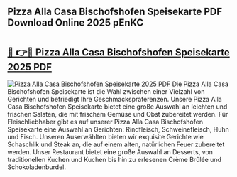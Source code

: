 ## Pizza Alla Casa Bischofshofen Speisekarte PDF Download Online 2025 pEnKC

# <h2><a href="http://gc869mb.nevu.top/?p=Pizza+Alla+Casa+Bischofshofen+Speisekarte">🔗 👉🔴 Pizza Alla Casa Bischofshofen Speisekarte 2025 PDF</a></h2>

[![Pizza Alla Casa Bischofshofen Speisekarte 2025 PDF](https://i.imgur.com/dBaPXMq.png)](http://gc869mb.nevu.top/?p=Pizza+Alla+Casa+Bischofshofen+Speisekarte)
Die Pizza Alla Casa Bischofshofen Speisekarte ist die Wahl zwischen einer Vielzahl von Gerichten und befriedigt Ihre Geschmackspräferenzen. Unsere Pizza Alla Casa Bischofshofen Speisekarte bietet eine große Auswahl an leichten und frischen Salaten, die mit frischem Gemüse und Obst zubereitet werden. Für Fleischliebhaber gibt es auf unserer Pizza Alla Casa Bischofshofen Speisekarte eine Auswahl an Gerichten: Rindfleisch, Schweinefleisch, Huhn und Fisch. Unseren Auserwählten bieten wir exquisite Gerichte wie Schaschlik und Steak an, die auf einem alten, natürlichen Feuer zubereitet werden. Unser Restaurant bietet eine große Auswahl an Desserts, von traditionellen Kuchen und Kuchen bis hin zu erlesenen Crème Brûlée und Schokoladenburdel.

